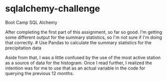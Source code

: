 # sqlalchemy-challenge
Boot Camp SQL Alchemy

After completing the first part of this assignment, so far so good. I'm getting some different output for the summary statistics, so I'm not sure if I'm doing that correctly. # Use Pandas to calculate the summary statistics for the precipitation data

Aside from that, I was a little confused by the use of the most active station as a source of data for the histogram. Once I read further, I realized the intention was for me to use that as an actual variable in the code for querying the previous 12 months.  